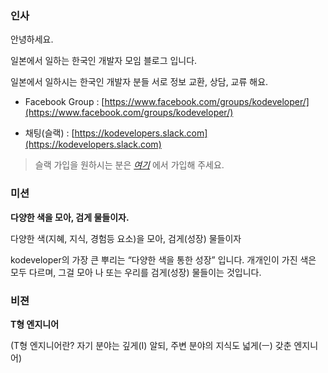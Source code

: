 ### 인사

안녕하세요.

일본에서 일하는 한국인 개발자 모임 블로그 입니다.

일본에서 일하시는 한국인 개발자 분들 서로 정보 교환, 상담, 교류 해요.

* Facebook Group : [https://www.facebook.com/groups/kodeveloper/](https://www.facebook.com/groups/kodeveloper/)

* 채팅(슬랙) : [https://kodevelopers.slack.com](https://kodevelopers.slack.com)

> 슬랙 가입을 원하시는 분은 *[여기](https://goo.gl/5czniN)* 에서 가입해 주세요.


### 미션

**다양한 색을 모아, 검게 물들이자.**

다양한 색(지혜, 지식, 경험등 요소)을 모아, 검게(성장) 물들이자

kodeveloper의 가장 큰 뿌리는 “다양한 색을 통한 성장” 입니다.
개개인이 가진 색은 모두 다르며, 그걸 모아 나 또는 우리를 검게(성장) 물들이는 것입니다.

### 비젼

**T형 엔지니어**

(T형 엔지니어란? 자기 분야는 깊게(I) 알되, 주변 분야의 지식도 넓게(ㅡ) 갖춘 엔지니어)
